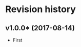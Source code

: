 Revision history
=================================

v1.0.0* (2017-08-14)
---------------------------------

* First
